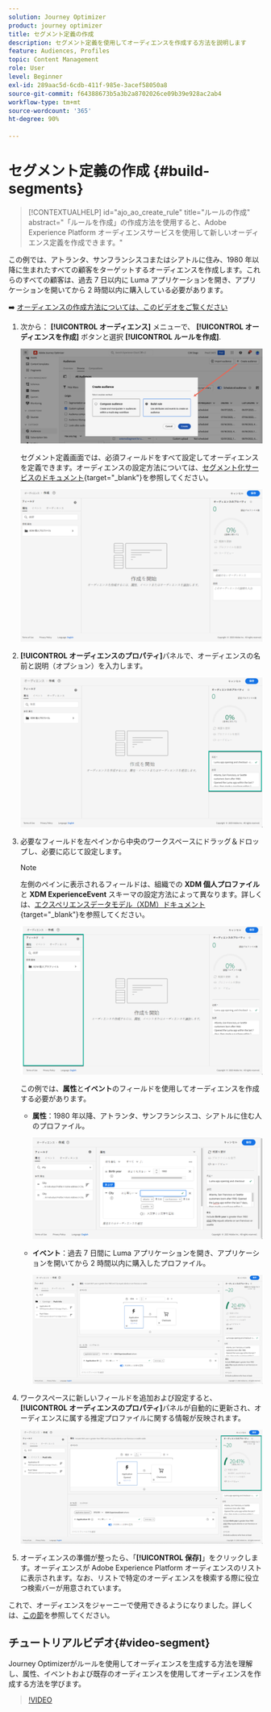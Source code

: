 ```yaml
---
solution: Journey Optimizer
product: journey optimizer
title: セグメント定義の作成
description: セグメント定義を使用してオーディエンスを作成する方法を説明します
feature: Audiences, Profiles
topic: Content Management
role: User
level: Beginner
exl-id: 289aac5d-6cdb-411f-985e-3acef58050a8
source-git-commit: f64388673b5a3b2a8702026ce09b39e928ac2ab4
workflow-type: tm+mt
source-wordcount: '365'
ht-degree: 90%

---
```


# セグメント定義の作成 {#build-segments}

>[!CONTEXTUALHELP]
>id="ajo_ao_create_rule"
>title="ルールの作成"
>abstract="「ルールを作成」の作成方法を使用すると、Adobe Experience Platform オーディエンスサービスを使用して新しいオーディエンス定義を作成できます。"

この例では、アトランタ、サンフランシスコまたはシアトルに住み、1980 年以降に生まれたすべての顧客をターゲットするオーディエンスを作成します。これらのすべての顧客は、過去 7 日以内に Luma アプリケーションを開き、アプリケーションを開いてから 2 時間以内に購入している必要があります。

➡️ [オーディエンスの作成方法については、このビデオをご覧ください](#video-segment)

1. 次から： **[!UICONTROL オーディエンス]** メニューで、 **[!UICONTROL オーディエンスを作成]** ボタンと選択 **[!UICONTROL ルールを作成]**.

   ![](assets/create-segment.png)

   セグメント定義画面では、必須フィールドをすべて設定してオーディエンスを定義できます。オーディエンスの設定方法については、[セグメント化サービスのドキュメント](https://experienceleague.adobe.com/docs/experience-platform/segmentation/ui/overview.html?lang=ja){target="_blank"}を参照してください。

   ![](assets/segment-builder.png)

1. **[!UICONTROL オーディエンスのプロパティ]**&#x200B;パネルで、オーディエンスの名前と説明（オプション）を入力します。

   ![](assets/segment-properties.png)

1. 必要なフィールドを左ペインから中央のワークスペースにドラッグ＆ドロップし、必要に応じて設定します。


   >[!NOTE]
   >
   >左側のペインに表示されるフィールドは、組織での **XDM 個人プロファイル**&#x200B;と **XDM ExperienceEvent** スキーマの設定方法によって異なります。詳しくは、[エクスペリエンスデータモデル（XDM）ドキュメント](https://experienceleague.adobe.com/docs/experience-platform/xdm/home.html?lang=ja){target="_blank"}を参照してください。

   ![](assets/drag-fields.png)

   この例では、**属性**&#x200B;と&#x200B;**イベント**&#x200B;のフィールドを使用してオーディエンスを作成する必要があります。

   * **属性**：1980 年以降、アトランタ、サンフランシスコ、シアトルに住む人のプロファイル。

     ![](assets/add-attributes.png)

   * **イベント**：過去 7 日間に Luma アプリケーションを開き、アプリケーションを開いてから 2 時間以内に購入したプロファイル。

     ![](assets/add-events.png)

1. ワークスペースに新しいフィールドを追加および設定すると、**[!UICONTROL オーディエンスのプロパティ]**&#x200B;パネルが自動的に更新され、オーディエンスに属する推定プロファイルに関する情報が反映されます。

   ![](assets/segment-estimate.png)

1. オーディエンスの準備が整ったら、「**[!UICONTROL 保存]**」をクリックします。オーディエンスが Adobe Experience Platform オーディエンスのリストに表示されます。なお、リストで特定のオーディエンスを検索する際に役立つ検索バーが用意されています。

これで、オーディエンスをジャーニーで使用できるようになりました。詳しくは、[この節](../audience/about-audiences.md)を参照してください。

## チュートリアルビデオ{#video-segment}

Journey Optimizerがルールを使用してオーディエンスを生成する方法を理解し、属性、イベントおよび既存のオーディエンスを使用してオーディエンスを作成する方法を学びます。

>[!VIDEO](https://video.tv.adobe.com/v/3425020?quality=12)
